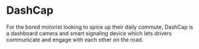 # DashCap

For the bored motorist looking to spice up their daily commute, DashCap is a dashboard camera and smart signaling device which lets drivers communicate and engage with each other on the road. 
